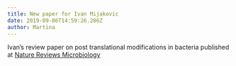 ```yaml
---
title: New paper for Ivan Mijakovic
date: 2019-09-06T14:59:26.286Z
author: Martina
---
```

Ivan’s review paper on post translational modifications in bacteria published at [Nature Reviews Microbiology](https://www.nature.com/articles/s41579-019-0243-0)
